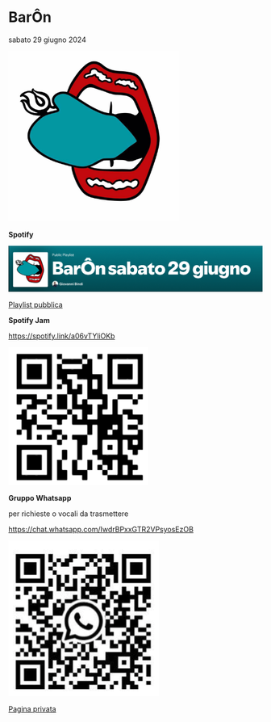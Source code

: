 

# BarÔn

sabato 29 giugno 2024

<img src="../img/baron/baronlogo-9625825.png" alt="baronlogo" style="zoom:33%;" /> 



**Spotify** 

![playspt](../img/baron/playspt.png)

[Playlist pubblica](https://open.spotify.com/playlist/1yAPfXadOrwU10hUepG8Jn?si=6d63aa2577854ae4&pt=138dfad8a7575ee6a859bd11944153c6)



**Spotify Jam** 

https://spotify.link/a06vTYliOKb

![qrspotify](../img/baron/qrspotify.png)





**Gruppo Whatsapp**

per richieste o vocali da trasmettere

https://chat.whatsapp.com/IwdrBPxxGTR2VPsyosEzOB

![qrw](../img/baron/qrw.png)







[Pagina privata](https://tongatron.github.io/baron/baron29giu/private)
